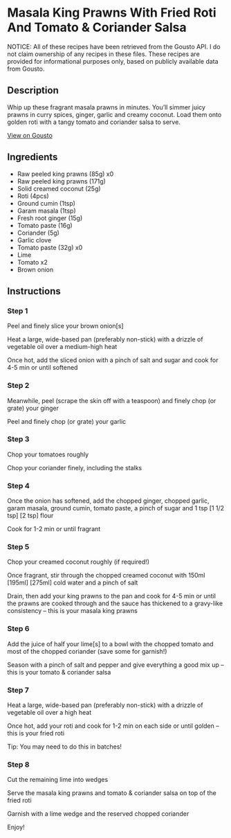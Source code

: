 # Masala King Prawns With Fried Roti And Tomato & Coriander Salsa

NOTICE: All of these recipes have been retrieved from the Gousto API. I do not claim ownership of any recipes in these files. These recipes are provided for informational purposes only, based on publicly available data from Gousto.

## Description

Whip up these fragrant masala prawns in minutes. You’ll simmer juicy prawns in curry spices, ginger, garlic and creamy coconut. Load them onto golden roti with a tangy tomato and coriander salsa to serve.

[View on Gousto](https://www.gousto.co.uk/recipes/cookbook/masala-king-prawns-with-fried-roti-and-tomato-coriander-salsa)

## Ingredients

- Raw peeled king prawns (85g) x0
- Raw peeled king prawns (171g)
- Solid creamed coconut (25g)
- Roti (4pcs)
- Ground cumin (1tsp)
- Garam masala (1tsp)
- Fresh root ginger (15g)
- Tomato paste (16g)
- Coriander (5g)
- Garlic clove
- Tomato paste (32g) x0
- Lime
- Tomato x2
- Brown onion

## Instructions


### Step 1

Peel and finely slice your brown onion[s]

Heat a large, wide-based pan (preferably non-stick) with a drizzle of vegetable oil over a medium-high heat

Once hot, add the sliced onion with a pinch of salt and sugar and cook for 4-5 min or until softened


### Step 2

Meanwhile, peel (scrape the skin off with a teaspoon) and finely chop (or grate) your ginger

Peel and finely chop (or grate) your garlic


### Step 3

Chop your tomatoes roughly

Chop your coriander finely, including the stalks


### Step 4

Once the onion has softened, add the chopped ginger, chopped garlic, garam masala, ground cumin, tomato paste, a pinch of sugar and 1 tsp <span class="text-purple">[1 1/2 tsp] </span><span class="text-danger">[2 tsp]</span> flour

Cook for 1-2 min or until fragrant


### Step 5

Chop your creamed coconut roughly (if required!)

Once fragrant, stir through the chopped creamed coconut with 150ml<span class="text-danger"> <span class="text-purple">[195ml] </span>[275ml] </span>cold water and a pinch of salt

Drain, then add your king prawns to the pan and cook for 4-5 min or until the prawns are cooked through and the sauce has thickened to a gravy-like consistency – this is your masala king prawns


### Step 6

Add the juice of half your lime[s] to a bowl with the chopped tomato and most of the chopped coriander (save some for garnish!)

Season with a pinch of salt and pepper and give everything a good mix up – this is your tomato & coriander salsa


### Step 7

Heat a large, wide-based pan (preferably non-stick) with a drizzle of vegetable oil over a high heat

Once hot, add your roti and cook for 1-2 min on each side or until golden – this is your fried roti

Tip: You may need to do this in batches!

### Step 8

Cut the remaining lime into wedges

Serve the masala king prawns and tomato & coriander salsa on top of the fried roti

Garnish with a lime wedge and the reserved chopped coriander

Enjoy!

